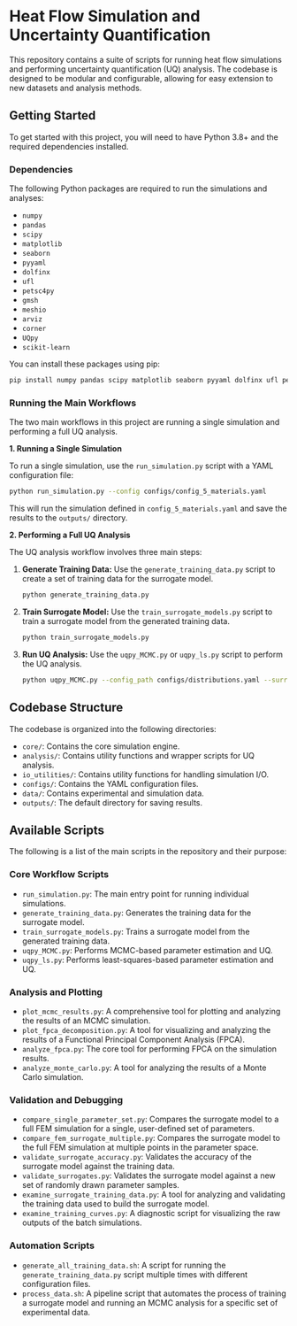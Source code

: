 # Heat Flow Simulation and Uncertainty Quantification

This repository contains a suite of scripts for running heat flow simulations
and performing uncertainty quantification (UQ) analysis. The codebase is
designed to be modular and configurable, allowing for easy extension to new
datasets and analysis methods.

## Getting Started

To get started with this project, you will need to have Python 3.8+ and the
required dependencies installed.

### Dependencies

The following Python packages are required to run the simulations and
analyses:

- `numpy`
- `pandas`
- `scipy`
- `matplotlib`
- `seaborn`
- `pyyaml`
- `dolfinx`
- `ufl`
- `petsc4py`
- `gmsh`
- `meshio`
- `arviz`
- `corner`
- `UQpy`
- `scikit-learn`

You can install these packages using pip:

```bash
pip install numpy pandas scipy matplotlib seaborn pyyaml dolfinx ufl petsc4py gmsh meshio arviz corner UQpy scikit-learn
```

### Running the Main Workflows

The two main workflows in this project are running a single simulation and
performing a full UQ analysis.

**1. Running a Single Simulation**

To run a single simulation, use the `run_simulation.py` script with a YAML
configuration file:

```bash
python run_simulation.py --config configs/config_5_materials.yaml
```

This will run the simulation defined in `config_5_materials.yaml` and save
the results to the `outputs/` directory.

**2. Performing a Full UQ Analysis**

The UQ analysis workflow involves three main steps:

1.  **Generate Training Data:** Use the `generate_training_data.py` script
    to create a set of training data for the surrogate model.

    ```bash
    python generate_training_data.py
    ```

2.  **Train Surrogate Model:** Use the `train_surrogate_models.py` script
    to train a surrogate model from the generated training data.

    ```bash
    python train_surrogate_models.py
    ```

3.  **Run UQ Analysis:** Use the `uqpy_MCMC.py` or `uqpy_ls.py` script to
    perform the UQ analysis.

    ```bash
    python uqpy_MCMC.py --config_path configs/distributions.yaml --surrogate_path outputs/full_surrogate_model.pkl --exp_data_path data/experimental/geballe_heat_data.csv --sim_cfg configs/config_5_materials.yaml --output_path outputs/mcmc_results.npz --plot_path_prefix outputs/mcmc
    ```

## Codebase Structure

The codebase is organized into the following directories:

- `core/`: Contains the core simulation engine.
- `analysis/`: Contains utility functions and wrapper scripts for UQ
  analysis.
- `io_utilities/`: Contains utility functions for handling simulation I/O.
- `configs/`: Contains the YAML configuration files.
- `data/`: Contains experimental and simulation data.
- `outputs/`: The default directory for saving results.

## Available Scripts

The following is a list of the main scripts in the repository and their
purpose:

### Core Workflow Scripts

- `run_simulation.py`: The main entry point for running individual
  simulations.
- `generate_training_data.py`: Generates the training data for the
  surrogate model.
- `train_surrogate_models.py`: Trains a surrogate model from the generated
  training data.
- `uqpy_MCMC.py`: Performs MCMC-based parameter estimation and UQ.
- `uqpy_ls.py`: Performs least-squares-based parameter estimation and UQ.

### Analysis and Plotting

- `plot_mcmc_results.py`: A comprehensive tool for plotting and analyzing
  the results of an MCMC simulation.
- `plot_fpca_decomposition.py`: A tool for visualizing and analyzing the
  results of a Functional Principal Component Analysis (FPCA).
- `analyze_fpca.py`: The core tool for performing FPCA on the simulation
  results.
- `analyze_monte_carlo.py`: A tool for analyzing the results of a Monte
  Carlo simulation.

### Validation and Debugging

- `compare_single_parameter_set.py`: Compares the surrogate model to a full
  FEM simulation for a single, user-defined set of parameters.
- `compare_fem_surrogate_multiple.py`: Compares the surrogate model to the
  full FEM simulation at multiple points in the parameter space.
- `validate_surrogate_accuracy.py`: Validates the accuracy of the surrogate
  model against the training data.
- `validate_surrogates.py`: Validates the surrogate model against a new set
  of randomly drawn parameter samples.
- `examine_surrogate_training_data.py`: A tool for analyzing and
  validating the training data used to build the surrogate model.
- `examine_training_curves.py`: A diagnostic script for visualizing the
  raw outputs of the batch simulations.

### Automation Scripts

- `generate_all_training_data.sh`: A script for running the
  `generate_training_data.py` script multiple times with different
  configuration files.
- `process_data.sh`: A pipeline script that automates the process of
  training a surrogate model and running an MCMC analysis for a specific
  set of experimental data.
